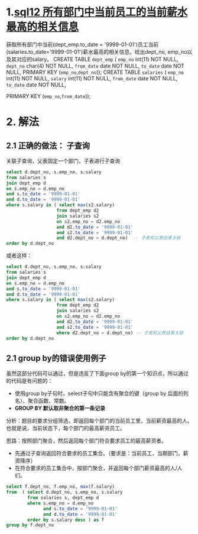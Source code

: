 # 1.[sql12 所有部门中当前员工的当前薪水最高的相关信息](https://www.nowcoder.com/practice/4a052e3e1df5435880d4353eb18a91c6?tpId=82&tags=&title=&diffculty=0&judgeStatus=0&rp=1&ru=/ta/sql&qru=/ta/sql/question-ranking)

获取所有部门中当前(dept_emp.to_date = '9999-01-01')员工当前(salaries.to_date='9999-01-01')薪水最高的相关信息，给出dept_no, emp_no以及其对应的salary。
CREATE TABLE `dept_emp` (
`emp_no` int(11) NOT NULL,
`dept_no` char(4) NOT NULL,
`from_date` date NOT NULL,
`to_date` date NOT NULL,
PRIMARY KEY (`emp_no`,`dept_no`));
CREATE TABLE `salaries` (
`emp_no` int(11) NOT NULL,
`salary` int(11) NOT NULL,
`from_date` date NOT NULL,
`to_date` date NOT NULL,

PRIMARY KEY (`emp_no`,`from_date`));

# 2. 解法

## 2.1 正确的做法： 子查询

关联子查询，父表固定一个部门，子表进行子查询

```sql
select d.dept_no, s.emp_no, s.salary
from salaries s
join dept_emp d
on s.emp_no = d.emp_no
and s.to_date = '9999-01-01'
and d.to_date = '9999-01-01'
where s.salary in ( select max(s2.salary)
                   from dept_emp d2
                   join salaries s2
                   on s2.emp_no = d2.emp_no
                   and d2.to_date = '9999-01-01'
                   and s2.to_date = '9999-01-01'
                   and d2.dept_no = d.dept_no)  -- 子表和父表结果关联 
order by d.dept_no
```

或者这样：

```sql
select d.dept_no, s.emp_no, s.salary
from salaries s
join dept_emp d
on s.emp_no = d.emp_no
and s.to_date = '9999-01-01'
and d.to_date = '9999-01-01'
where s.salary in ( select max(s2.salary)
                   from dept_emp d2
                   join salaries s2
                   on s2.emp_no = d2.emp_no
                   and d2.to_date = '9999-01-01'
                   and s2.to_date = '9999-01-01'
                   where d2.dept_no = d.dept_no) -- 子表和父表结果关联
order by d.dept_no
```



## 2.1  group by的错误使用例子

虽然这部分代码可以通过，但是违反了下面group by的第一个知识点，所以通过的代码是有问题的：

- 使用group by子句时，select子句中只能含有聚合的键（group by 后面的列名）、聚合函数、常数。
- **GROUP BY 默认取非聚合的第一条记录**



分析：题目的要求分组筛选，即返回每个部门的当前员工里，当前薪资最高的人。也就是说，当前状态下，每个部门的最高薪资员工。

思路：按照部门聚合，然后返回每个部门符合要求员工的最高薪资者。

- 先通过子查询返回符合要求的员工集合。（要求是：当前员工，当期部门，薪资降序）
- 在符合要求的员工集合中，按部门聚合，并返回每个部门薪资最高的人/人们。

```sql
select f.dept_no, f.emp_no, max(f.salary)
from  ( select d.dept_no, s.emp_no, s.salary
        from salaries s, dept_emp d
        where s.emp_no = d.emp_no
              and s.to_date = '9999-01-01'
              and d.to_date = '9999-01-01'
        order by s.salary desc ) as f
group by f.dept_no
```

